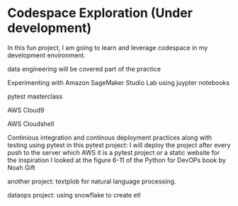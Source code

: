 # Codespace Exploration (Under development)

In this fun project, I am going to learn and leverage codespace in my development environment.

data engineering will be covered part of the practice

Experimenting with Amazon SageMaker Studio Lab using juypter notebooks

pytest masterclass

AWS Cloud9

AWS Cloudshell

Continious integration and continous deployment practices along with testing using pytest
in this pytest project:
I will deploy the project after every push to the server which AWS
it is a pytest project or a static website
for the inspiration I looked at the figure 6-11 of the Python for DevOPs book by Noah Gift

another project:
textplob for natural language processing.

dataops project:
using snowflake to create etl
